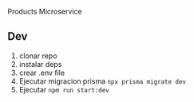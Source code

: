 Products Microservice

## Dev

1. clonar repo
2. instalar deps
3. crear .env file
4. Ejecutar migracion prisma `npx prisma migrate dev`
5. Ejecutar `npm run start:dev`

##
